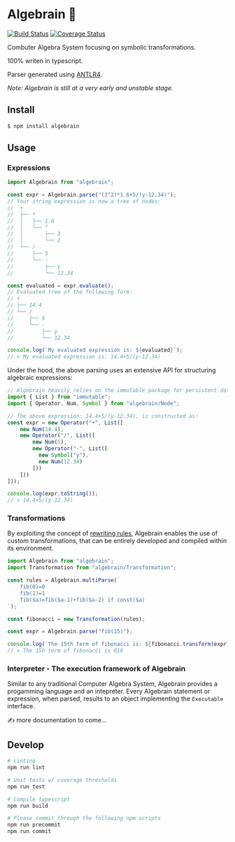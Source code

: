 # Algebrain 🧠
[![Build Status](https://travis-ci.com/dedoussis/algebrain.svg?branch=master)](https://travis-ci.com/dedoussis/algebrain)
[![Coverage Status](https://coveralls.io/repos/github/dedoussis/algebrain/badge.svg?branch=master)](https://coveralls.io/github/dedoussis/algebrain?branch=master)

Combuter Algebra System focusing on symbolic transformations.

100% writen in typescript.

Parser generated using [ANTLR4](https://www.antlr.org/).

*Note: Algebrain is still at a very early and unstable stage.*

## Install

```bash
$ npm install algebrain
```

## Usage

### Expressions
```javascript
import Algebrain from "algebrain";

const expr = Algebrain.parse("(3^2)*1.6+5/(y-12.34)");
// Your string expression is now a tree of nodes:
//  +
//  ├── *
//  │   ├── 1.6
//  │   └── ^
//  │       ├── 3
//  │       └── 2
//  └── /
//      ├── 5
//      └── -
//          ├── y
//          └── 12.34

const evaluated = expr.evaluate();
// Evaluated tree of the following form:
// +
// ├── 14.4
// └── /
//     ├── 5
//     └── -
//         ├── y
//         └── 12.34

console.log(`My evaluated expression is: ${evaluated}`);
// > My evaluated expression is: 14.4+5/(y-12.34)
```

Under the hood, the above parsing uses an extensive API for structuring algebraic expressions:
```javascript
// Algebrain heavily relies on the immutable package for persistent data structures
import { List } from "immutable";
import { Operator, Num, Symbol } from "algebrain/Node";

// The above expression: 14.4+5/(y-12.34), is constructed as:
const expr = new Operator("+", List([
    new Num(14.4),
    new Operator("/", List([
        new Num(5),
        new Operator("-", List([
          new Symbol("y"),
          new Num(12.34)
        ]))
    ]))
]));

console.log(expr.toString());
// > 14.4+5/(y-12.34)
```

### Transformations

By exploiting the concept of [rewriting rules](https://en.wikipedia.org/wiki/Rewriting), Algebrain enables the use of custom transformations, that can be entirely developed and compiled within its environment.

```javascript
import Algebrain from "algebrain";
import Transformation from "algebrain/Transformation";

const rules = Algebrain.multiParse(`
    fib(0)=0
    fib(1)=1
    fib($a)=fib($a-1)+fib($a-2) if const($a)
`);

const fibonacci = new Transformation(rules);

const expr = Algebrain.parse("fib(15)");

console.log(`The 15th term of fibonacci is: ${fibonacci.transform(expr)}`);
// > The 15h term of fibonacci is 610
```

### Interpreter - The execution framework of Algebrain

Similar to any traditional Computer Algebra System, Algebrain provides a progamming language and an intepreter.
Every Algebrain statement or expression, when parsed, results to an object implementing the `Executable` interface.

✍️ more documentation to come...

## Develop


```bash
# Linting
npm run lint

# Unit tests w/ coverage thresholds
npm run test

# Compile typescript
npm run build

# Please commit through the following npm scripts
npm run precommit
npm run commit
```
